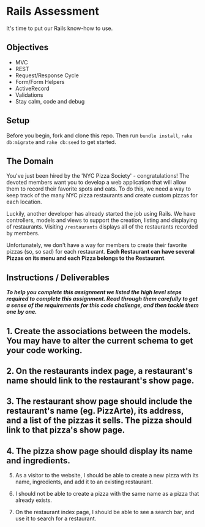 # Rails Assessment
It's time to put our Rails know-how to use.

## Objectives
+ MVC
+ REST
+ Request/Response Cycle
+ Form/Form Helpers
+ ActiveRecord
+ Validations
+ Stay calm, code and debug

## Setup

Before you begin, fork and clone this repo. Then run `bundle install`, `rake db:migrate` and `rake db:seed` to get started.

## The Domain
You've just been hired by the 'NYC Pizza Society' - congratulations! The devoted members want you to develop a web application that will allow them to record their favorite spots and eats. To do this, we need a way to keep track of the many NYC pizza restaurants and create custom pizzas for each location.

Luckily, another developer has already started the job using Rails. We have controllers, models and views to support the creation, listing and displaying of restaurants. Visiting `/restaurants` displays all of the restaurants recorded by members.

Unfortunately, we don't have a way for members to create their favorite pizzas (so, so sad) for each restaurant. **Each Restaurant can have several Pizzas on its menu and each Pizza belongs to the Restaurant**.

## Instructions / Deliverables

***To help you complete this assignment we listed the high level steps required to complete this assignment. Read through them carefully to get a sense of the requirements for this code challenge, and then tackle them one by one.***

## 1. Create the associations between the models. You may have to alter the current schema to get your code working.

## 2. On the restaurants index page, a restaurant's name should link to the restaurant's show page.

## 3. The restaurant show page should include the restaurant's name (eg. PizzArte), its address, and a list of the pizzas it sells. The pizza should link to that pizza's show page.

## 4. The pizza show page should display its name and ingredients.

5. As a visitor to the website, I should be able to create a new pizza with its name, ingredients, and add it to an existing restaurant.  

6. I should not be able to create a pizza with the same name as a pizza that already exists.

7. On the restaurant index page, I should be able to see a search bar, and use it to search for a restaurant.
